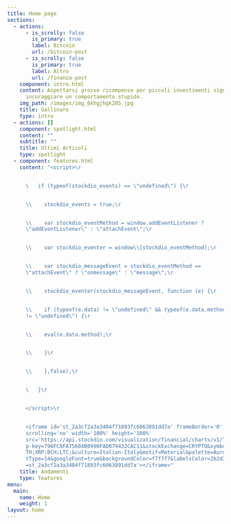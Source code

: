 ```yaml
---
title: Home page
sections:
  - actions:
      - is_scrolly: false
        is_primary: true
        label: Bitcoin
        url: /bitcoin-post
      - is_scrolly: false
        is_primary: true
        label: Altro
        url: /finanza-post
    component: intro.html
    content: Aspettarsi grosse ricompense per piccoli investimenti significa
      incoraggiare un comportamento stupido.
    img_path: /images/img_6khgjhgk285.jpg
    title: Gallinaro
    type: intro
  - actions: []
    component: spotlight.html
    content: ""
    subtitle: ""
    title: Ultimi Articoli
    type: spotlight
  - component: features.html
    content: "<script>\r


      \   if (typeof(stockdio_events) == \"undefined\") {\r


      \\    stockdio_events = true;\r


      \\    var stockdio_eventMethod = window.addEventListener ?
      \"addEventListener\" : \"attachEvent\";\r


      \\    var stockdio_eventer = window\\[stockdio_eventMethod];\r


      \\    var stockdio_messageEvent = stockdio_eventMethod ==
      \"attachEvent\" ? \"onmessage\" : \"message\";\r


      \\    stockdio_eventer(stockdio_messageEvent, function (e) {\r


      \\    if (typeof(e.data) != \"undefined\" && typeof(e.data.method)
      != \"undefined\") {\r


      \\    eval(e.data.method);\r


      \\    }\r


      \\    },false);\r


      \   }\r


      </script>\r


      <iframe id='st_2a3cf2a3a3404f71893fc6063891dd7a' frameBorder='0'
      scrolling='no' width='100%' height='100%'
      src='https://api.stockdio.com/visualization/financial/charts/v1/Ticker?ap\
      p-key=796FC8FA75684B0990FADB79432CAC11&stockExchange=CRYPTO&symbols=BTC;E\
      TH;XRP;BCH;LTC;&culture=Italian-Italy&motif=Material&palette=Aurora&layou\
      tType=14&googleFont=true&backgroundColor=f7f7f7&labelsColor=2b2d30&onload\
      =st_2a3cf2a3a3404f71893fc6063891dd7a'></iframe>"
    title: Andamenti
    type: features
menu:
  main:
    name: Home
    weight: 1
layout: home
---
```


